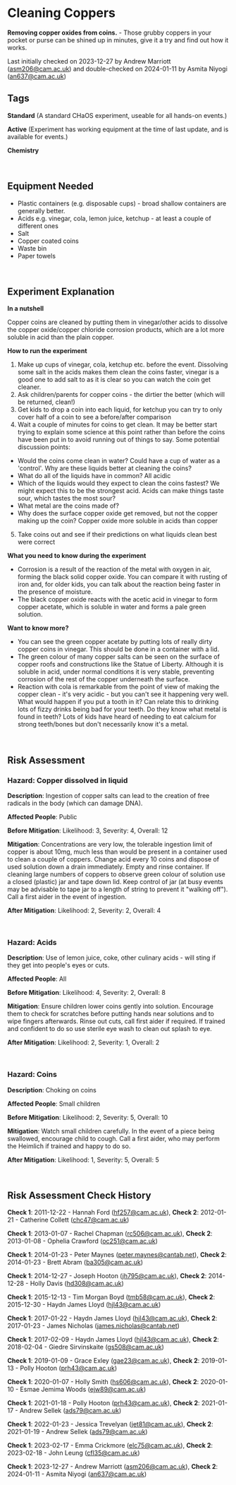 # Cleaning Coppers

**Removing copper oxides from coins.** - Those grubby coppers in your pocket or purse can be shined up in minutes, give it a try and find out how it works.

Last initially checked on 2023-12-27 by Andrew Marriott (asm206@cam.ac.uk) and double-checked on 2024-01-11 by Asmita Niyogi (an637@cam.ac.uk)

## Tags
<!--- Start Tags (DO NOT REMOVE THIS COMMENT) --->

**Standard** (A standard CHaOS experiment, useable for all hands-on events.)

**Active** (Experiment has working equipment at the time of last update, and is available for events.)

**Chemistry**
<!--- End Tags (DO NOT REMOVE THIS COMMENT) --->

<br/>

## Equipment Needed 
- Plastic containers (e.g. disposable cups) - broad shallow containers are generally better.
- Acids e.g. vinegar, cola, lemon juice, ketchup - at least a couple of different ones
- Salt
- Copper coated coins
- Waste bin
- Paper towels

<br/>

## Experiment Explanation 

**In a nutshell**

Copper coins are cleaned by putting them in vinegar/other acids to dissolve the copper oxide/copper chloride corrosion products, which are a lot more soluble in acid than the plain copper.

**How to run the experiment**
1) Make up cups of vinegar, cola, ketchup etc. before the event. Dissolving some salt in the acids makes them clean the coins faster, vinegar is a good one to add salt to as it is clear so you can watch the coin get cleaner.
2) Ask children/parents for copper coins - the dirtier the better (which will be returned, clean!)
3) Get kids to drop a coin into each liquid, for ketchup you can try to only cover half of a coin to see a before/after comparison
4) Wait a couple of minutes for coins to get clean. It may be better start trying to explain some science at this point rather than before the coins have been put in to avoid running out of things to say.
Some potential discussion points:
- Would the coins come clean in water? Could have a cup of water as a 'control'. Why are these liquids better at cleaning the coins?
- What do all of the liquids have in common? All acidic
- Which of the liquids would they expect to clean the coins fastest? We might expect this to be the strongest acid. Acids can make things taste sour, which tastes the most sour?
- What metal are the coins made of? 
- Why does the surface copper oxide get removed, but not the copper making up the coin? Copper oxide more soluble in acids than copper
5) Take coins out and see if their predictions on what liquids clean best were correct

**What you need to know during the experiment**
- Corrosion is a result of the reaction of the metal with oxygen in air, forming the black solid copper oxide. You can compare it with rusting of iron and, for older kids, you can talk about the reaction being faster in the presence of moisture.
- The black copper oxide reacts with the acetic acid in vinegar to form copper acetate, which is soluble in water and forms a pale green solution.

**Want to know more?**
- You can see the green copper acetate by putting lots of really dirty copper coins in vinegar. This should be done in a container with a lid.
- The green colour of many copper salts can be seen on the surface of copper roofs and constructions like the Statue of Liberty. Although it is soluble in acid, under normal conditions it is very stable, preventing corrosion of the rest of the copper underneath the surface.
- Reaction with cola is remarkable from the point of view of making the copper clean - it's very acidic - but you can't see it happening very well. What would happen if you put a tooth in it? Can relate this to drinking lots of fizzy drinks being bad for your teeth. Do they know what metal is found in teeth? Lots of kids have heard of needing to eat calcium for strong teeth/bones but don't necessarily know it's a metal.

<br/>

## Risk Assessment

### **Hazard**: Copper dissolved in liquid

**Description**: Ingestion of copper salts can lead to the creation of free radicals in the body (which can damage DNA).

**Affected People**: Public

**Before Mitigation**: Likelihood: 3, Severity: 4, Overall: 12

**Mitigation**: Concentrations are very low, the tolerable ingestion limit of copper is about 10mg, much less than would be present in a container used to clean a couple of coppers.
Change acid every 10 coins and dispose of used solution down a drain immediately. Empty and rinse container.
If cleaning large numbers of coppers to observe green colour of solution use a closed (plastic) jar and tape down lid. Keep control of jar (at busy events may be advisable to tape jar to a length of string to prevent it "walking off").
Call a first aider in the event of ingestion.

**After Mitigation**: Likelihood: 2, Severity: 2, Overall: 4

<br/>

### **Hazard**: Acids

**Description**: Use of lemon juice, coke, other culinary acids - will sting if they get into people's eyes or cuts.

**Affected People**: All

**Before Mitigation**: Likelihood: 4, Severity: 2, Overall: 8

**Mitigation**: Ensure children lower coins gently into solution. Encourage them to check for scratches before putting hands near solutions and to wipe fingers afterwards.
Rinse out cuts, call first aider if required. If trained and confident to do so use sterile eye wash to clean out splash to eye.

**After Mitigation**: Likelihood: 2, Severity: 1, Overall: 2

<br/>

### **Hazard**: Coins

**Description**: Choking on coins

**Affected People**: Small children

**Before Mitigation**: Likelihood: 2, Severity: 5, Overall: 10

**Mitigation**: Watch small children carefully. In the event of a piece being swallowed, encourage child to cough. Call a first aider, who may perform the Heimlich if trained and happy to do so.

**After Mitigation**: Likelihood: 1, Severity: 5, Overall: 5

<br/>

## Risk Assessment Check History 

**Check 1**: 2011-12-22 - Hannah Ford (hf257@cam.ac.uk), **Check 2**: 2012-01-21 - Catherine Collett (chc47@cam.ac.uk)

**Check 1**: 2013-01-07 - Rachel Chapman (rc506@cam.ac.uk), **Check 2**: 2013-01-08 - Ophelia Crawford (oc251@cam.ac.uk)

**Check 1**: 2014-01-23 - Peter Maynes (peter.maynes@cantab.net), **Check 2**: 2014-01-23 - Brett Abram (ba305@cam.ac.uk)

**Check 1**: 2014-12-27 - Joseph Hooton (jh795@cam.ac.uk), **Check 2**: 2014-12-28 - Holly Davis (hd308@cam.ac.uk)

**Check 1**: 2015-12-13 - Tim Morgan Boyd (tmb58@cam.ac.uk), **Check 2**: 2015-12-30 - Haydn James Lloyd (hjl43@cam.ac.uk)

**Check 1**: 2017-01-22 - Haydn James Lloyd (hjl43@cam.ac.uk), **Check 2**: 2017-01-23 - James Nicholas (james.nicholas@cantab.net)

**Check 1**: 2017-02-09 - Haydn James Lloyd (hjl43@cam.ac.uk), **Check 2**: 2018-02-04 - Giedre Sirvinskaite (gs508@cam.ac.uk)

**Check 1**: 2019-01-09 - Grace Exley (gae23@cam.ac.uk), **Check 2**: 2019-01-13 - Polly Hooton (prh43@cam.ac.uk)

**Check 1**: 2020-01-07 - Holly Smith (hs606@cam.ac.uk), **Check 2**: 2020-01-10 - Esmae Jemima Woods (ejw89@cam.ac.uk)

**Check 1**: 2021-01-18 - Polly Hooton (prh43@cam.ac.uk), **Check 2**: 2021-01-17 - Andrew Sellek (ads79@cam.ac.uk)

**Check 1**: 2022-01-23 - Jessica Trevelyan (jet81@cam.ac.uk), **Check 2**: 2021-01-19 - Andrew Sellek (ads79@cam.ac.uk)

**Check 1**: 2023-02-17 - Emma Crickmore (elc75@cam.ac.uk), **Check 2**: 2023-02-18 - John Leung (cfl35@cam.ac.uk)

**Check 1**: 2023-12-27 - Andrew Marriott (asm206@cam.ac.uk), **Check 2**: 2024-01-11 - Asmita Niyogi (an637@cam.ac.uk)
